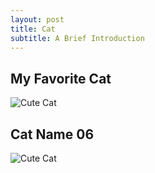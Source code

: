 ```yaml
---
layout: post
title: Cat
subtitle: A Brief Introduction
---
```


## My Favorite Cat
![Cute Cat](https://raw.githubusercontent.com/sawsimeon/sawsimeon.github.io/master/img/cat.jpg)

## Cat Name 06
![Cute Cat](https://raw.githubusercontent.com/sawsimeon/sawsimeon.github.io/master/img/cat.jpg)
